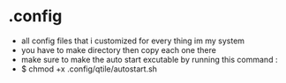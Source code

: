# .config
- all config files that i customized for every thing im my system
- you have to make directory then copy each one there
- make sure to make the auto start excutable by running this command :
- $ chmod +x .config/qtile/autostart.sh

